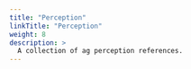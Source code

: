 ```yaml
---
title: "Perception"
linkTitle: "Perception"
weight: 8
description: >
  A collection of ag perception references.
---
```

